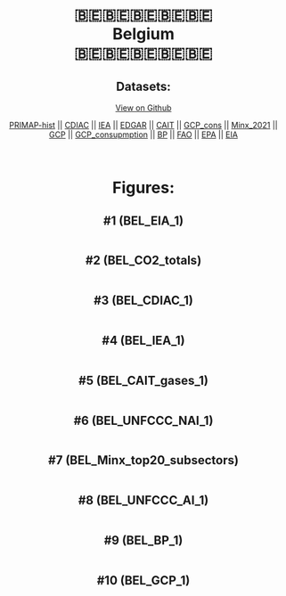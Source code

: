 
<center>
<h1 align="center">
🇧🇪🇧🇪🇧🇪🇧🇪🇧🇪
<br>
Belgium
<br>
🇧🇪🇧🇪🇧🇪🇧🇪🇧🇪
</h1>
<h2>Datasets:</h2>
<p><a href="https://github.com/dquintani/GreenhouseData/tree/master/country_data/BEL_Belgium/data">View on Github</a>
<br></p><p><a href="data/BEL_PRIMAP-hist.csv">PRIMAP-hist</a> || <a href="data/BEL_CDIAC.csv">CDIAC</a> || <a href="data/BEL_IEA.csv">IEA</a> || <a href="data/BEL_EDGAR.csv">EDGAR</a> || <a href="data/BEL_CAIT.csv">CAIT</a> || <a href="data/BEL_GCP_cons.csv">GCP_cons</a> || <a href="data/BEL_Minx_2021.csv">Minx_2021</a> || <a href="data/BEL_GCP.csv">GCP</a> || <a href="data/BEL_GCP_consupmption.csv">GCP_consupmption</a> || <a href="data/BEL_BP.csv">BP</a> || <a href="data/BEL_FAO.csv">FAO</a> || <a href="data/BEL_EPA.csv">EPA</a> || <a href="data/BEL_EIA.csv">EIA</a></p><p><br></p>
<h1>Figures:</h1><h2>#1 (BEL_EIA_1)</h2>
<p><img alt="" src="figures/BEL_EIA_1.png" /></p><h2>#2 (BEL_CO2_totals)</h2>
<p><img alt="" src="figures/BEL_CO2_totals.png" /></p><h2>#3 (BEL_CDIAC_1)</h2>
<p><img alt="" src="figures/BEL_CDIAC_1.png" /></p><h2>#4 (BEL_IEA_1)</h2>
<p><img alt="" src="figures/BEL_IEA_1.png" /></p><h2>#5 (BEL_CAIT_gases_1)</h2>
<p><img alt="" src="figures/BEL_CAIT_gases_1.png" /></p><h2>#6 (BEL_UNFCCC_NAI_1)</h2>
<p><img alt="" src="figures/BEL_UNFCCC_NAI_1.png" /></p><h2>#7 (BEL_Minx_top20_subsectors)</h2>
<p><img alt="" src="figures/BEL_Minx_top20_subsectors.png" /></p><h2>#8 (BEL_UNFCCC_AI_1)</h2>
<p><img alt="" src="figures/BEL_UNFCCC_AI_1.png" /></p><h2>#9 (BEL_BP_1)</h2>
<p><img alt="" src="figures/BEL_BP_1.png" /></p><h2>#10 (BEL_GCP_1)</h2>
<p><img alt="" src="figures/BEL_GCP_1.png" /></p>